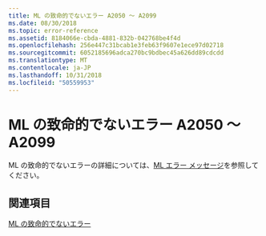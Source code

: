 ```yaml
---
title: ML の致命的でないエラー A2050 ～ A2099
ms.date: 08/30/2018
ms.topic: error-reference
ms.assetid: 8184066e-cbda-4881-832b-042768be4f4d
ms.openlocfilehash: 256e447c31bcab1e3feb63f9607e1ece97d02718
ms.sourcegitcommit: 6052185696adca270bc9bdbec45a626dd89cdcdd
ms.translationtype: MT
ms.contentlocale: ja-JP
ms.lasthandoff: 10/31/2018
ms.locfileid: "50559953"
---
```

# <a name="ml-nonfatal-errors-a2050-a2099"></a>ML の致命的でないエラー A2050 ～ A2099

ML の致命的でないエラーの詳細については、[ML エラー メッセージ](../../assembler/masm/ml-error-messages.md)を参照してください。

## <a name="see-also"></a>関連項目

[ML の致命的でないエラー](../../assembler/masm/ml-nonfatal-errors.md)<br/>